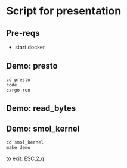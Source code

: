 # Script for presentation

## Pre-reqs

- start docker

## Demo: presto

```shell
cd presto
code .
cargo run
```

## Demo: read_bytes

## Demo: smol_kernel

```shell
cd smol_kernel
make demo
```

to exit: ESC,2,q